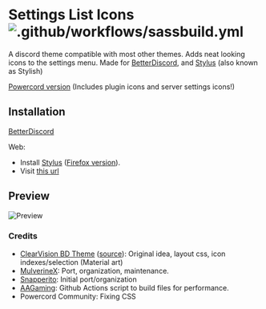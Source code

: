 # Settings List Icons ![.github/workflows/sassbuild.yml](https://github.com/MulverineX/legacy-settings-icons/workflows/.github/workflows/sassbuild.yml/badge.svg?branch=main&event=push)
A discord theme compatible with most other themes. Adds neat looking icons to the settings menu. Made for [BetterDiscord](https://rauenzi.github.io/BetterDiscordApp/), and [Stylus](https://add0n.com/stylus.html) (also known as Stylish)

[Powercord version](https://github.com/Snapperito/Settings-Icons) (Includes plugin icons and server settings icons!)

## Installation
[BetterDiscord](https://betterdiscord.net/ghdl?id=3396)

Web:
- Install [Stylus](https://chrome.google.com/webstore/detail/stylus/clngdbkpkpeebahjckkjfobafhncgmne?hl=en) ([Firefox version](https://addons.mozilla.org/en-US/firefox/addon/styl-us/)).
- Visit [this url](https://mulverinex.github.io/legacy-settings-icons/settings_icons.user.css)


## Preview
![Preview](https://cdn.discordapp.com/attachments/755015869914152981/763564440401608735/unknown.png)


### Credits
- [ClearVision BD Theme](https://clearvision.gitlab.io/) ([source](https://github.com/ClearVision/ClearVision-v6/blob/master/src/settings/icons.scss)): Original idea, layout css, icon indexes/selection (Material art)
- [MulverineX](https://github.com/MulverineX): Port, organization, maintenance.
- [Snapperito](https://github.com/Snapperito): Initial port/organization
- [AAGaming](https://github.com/ADoesGit): Github Actions script to build files for performance.
- Powercord Community: Fixing CSS
